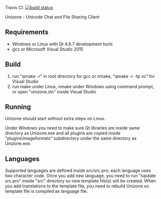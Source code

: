 Travis CI: [![build status](https://api.travis-ci.org/mtl1979/unizone.svg)](https://travis-ci.org/mtl1979/unizone/)

Unizone - Unicode Chat and File Sharing Client

Requirements
------------

* Windows or Linux with Qt 4.8.7 development tools
* gcc or Microsoft Visual Studio 2015

Build
-----
1. run "qmake -r" in root directory for gcc or nmake, "qmake -r -tp vc" for Visual Studio
2. run make under Linux, nmake under Windows using command prompt, or open "unizone.sln" inside Visual Studio

Running
-------

Unizone should start without extra steps on Linux.

Under Windows you need to make sure Qt libraries are inside same directory as Unizone.exe and all plugins are copied inside "plugins\imageformats" subdirectory under the same directory as Unizone.exe.

Languages
---------

Supported languages are defined inside src/src.pro, each language uses two character code. Once you add new language, you need to run "lupdate src.pro" inside "src" directory so new template file(s) will be created. When you add translations to the template file, you need to rebuild Unizone so template file is compiled as language file.